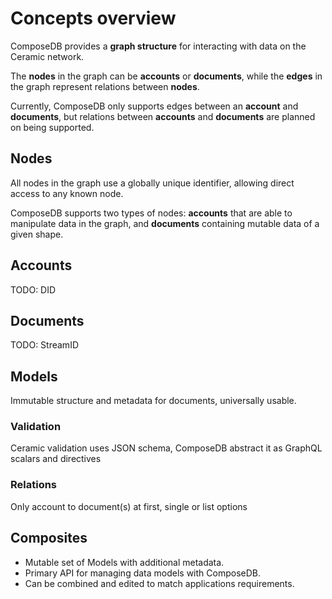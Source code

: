 # Concepts overview

ComposeDB provides a **graph structure** for interacting with data on the Ceramic network.

The **nodes** in the graph can be **accounts** or **documents**, while the **edges** in the graph represent relations between **nodes**.

Currently, ComposeDB only supports edges between an **account** and **documents**, but relations between **accounts** and **documents** are planned on being supported.

## Nodes

All nodes in the graph use a globally unique identifier, allowing direct access to any known node.

ComposeDB supports two types of nodes: **accounts** that are able to manipulate data in the graph, and **documents** containing mutable data of a given shape.

## Accounts

TODO: DID

## Documents

TODO: StreamID

## Models

Immutable structure and metadata for documents, universally usable.

### Validation

Ceramic validation uses JSON schema, ComposeDB abstract it as GraphQL scalars and directives

### Relations

Only account to document(s) at first, single or list options

## Composites

- Mutable set of Models with additional metadata.
- Primary API for managing data models with ComposeDB.
- Can be combined and edited to match applications requirements.
